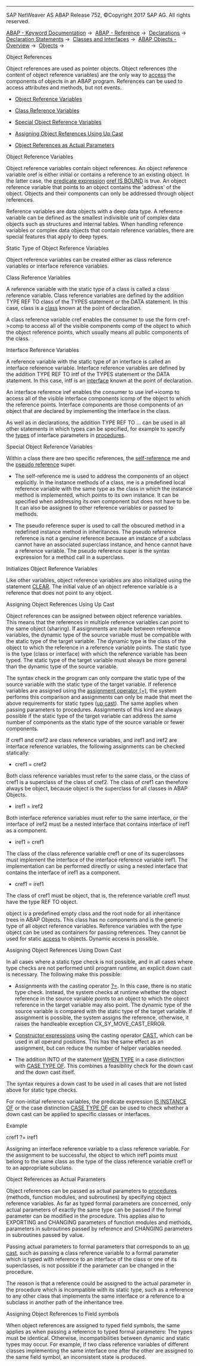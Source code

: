   

* * *

SAP NetWeaver AS ABAP Release 752, ©Copyright 2017 SAP AG. All rights reserved.

[ABAP - Keyword Documentation](javascript:call_link\('abenabap.htm'\)) →  [ABAP - Reference](javascript:call_link\('abenabap_reference.htm'\)) →  [Declarations](javascript:call_link\('abendeclarations.htm'\)) →  [Declaration Statements](javascript:call_link\('abenabap_declarations.htm'\)) →  [Classes and Interfaces](javascript:call_link\('abenclasses_and_interfaces.htm'\)) →  [ABAP Objects - Overview](javascript:call_link\('abenabap_objects_oview.htm'\)) →  [Objects](javascript:call_link\('abenobject.htm'\)) → 

Object References

Object references are used as pointer objects. Object references (the content of object reference variables) are the only way to [access](javascript:call_link\('abenclass_components_addressing.htm'\)) the components of objects in an ABAP program. References can be used to access attributes and methods, but not events.

-   [Object Reference Variables](#abenreferences-1--------static-type-of-object-reference-variables---@ITOC@@ABENREFERENCES_2)

-   [Class Reference Variables](#abenreferences-3--------interface-reference-variables---@ITOC@@ABENREFERENCES_4)

-   [Special Object Reference Variables](#abenreferences-5--------initializes-object-reference-variables---@ITOC@@ABENREFERENCES_6)

-   [Assigning Object References Using Up Cast](#abenreferences-7--------assigning-object-references-using-down-cast---@ITOC@@ABENREFERENCES_8)

-   [Object References as Actual Parameters](#abenreferences-9--------assigning-object-references-to-field-symbols---@ITOC@@ABENREFERENCES_10)

Object Reference Variables

Object reference variables contain object references. An object reference variable oref is either initial or contains a reference to an existing object. In the latter case, the [predicate expression](javascript:call_link\('abenpredicate_expression_glosry.htm'\) "Glossary Entry") [oref IS BOUND](javascript:call_link\('abenlogexp_bound.htm'\)) is true. An object reference variable that points to an object contains the 'address' of the object. Objects and their components can only be addressed through object references.

Reference variables are data objects with a deep data type. A reference variable can be defined as the smallest indivisible unit of complex data objects such as structures and internal tables. When handling reference variables or complex data objects that contain reference variables, there are special features that apply to deep types.

Static Type of Object Reference Variables

Object reference variables can be created either as class reference variables or interface reference variables.

Class Reference Variables

A reference variable with the static type of a class is called a class reference variable. Class reference variables are defined by the addition TYPE REF TO class of the TYPES statement or the DATA statement. In this case, class is a [class](javascript:call_link\('abenclass_glosry.htm'\) "Glossary Entry") known at the point of declaration.

A class reference variable cref enables the consumer to use the form cref->comp to access all of the visible components comp of the object to which the object reference points, which usually means all public components of the class.

Interface Reference Variables

A reference variable with the static type of an interface is called an interface reference variable. Interface reference variables are defined by the addition TYPE REF TO intf of the TYPES statement or the DATA statement. In this case, intf is an [interface](javascript:call_link\('abeninterface_glosry.htm'\) "Glossary Entry") known at the point of declaration.

An interface reference iref enables the consumer to use iref->icomp to access all of the visible interface components icomp of the object to which the reference points. Interface components are those components of an object that are declared by implementing the interface in the class.

As well as in declarations, the addition TYPE REF TO ... can be used in all other statements in which types can be specified, for example to specify the [types](javascript:call_link\('abentyping_glosry.htm'\) "Glossary Entry") of interface parameters in [procedures](javascript:call_link\('abenprocedure_glosry.htm'\) "Glossary Entry").

Special Object Reference Variables

Within a class there are two specific references, the [self-reference](javascript:call_link\('abenself_reference_glosry.htm'\) "Glossary Entry") me and the [pseudo reference](javascript:call_link\('abenpseudo_reference_glosry.htm'\) "Glossary Entry") super.

-   The self-reference me is used to address the components of an object explicitly. In the instance methods of a class, me is a predefined local reference variable with the same type as the class in which the instance method is implemented, which points to its own instance. It can be specified when addressing its own component but does not have to be. It can also be assigned to other reference variables or passed to methods.

-   The pseudo reference super is used to call the obscured method in a redefined instance method in inheritances. The pseudo reference reference is not a genuine reference because an instance of a subclass cannot have an associated superclass instance, and hence cannot have a reference variable. The pseudo reference super is the syntax expression for a method call in a superclass.

Initializes Object Reference Variables

Like other variables, object reference variables are also initialized using the statement [CLEAR](javascript:call_link\('abapclear.htm'\)). The initial value of an object reference variable is a reference that does not point to any object.

Assigning Object References Using Up Cast

Object references can be assigned between object reference variables. This means that the references in multiple reference variables can point to the same object (sharing). If assignments are made between reference variables, the dynamic type of the source variable must be compatible with the static type of the target variable. The dynamic type is the class of the object to which the reference in a reference variable points. The static type is the type (class or interface) with which the reference variable has been typed. The static type of the target variable must always be more general than the dynamic type of the source variable.

The syntax check in the program can only compare the static type of the source variable with the static type of the target variable. If reference variables are assigned using the [assignment operator (\=)](javascript:call_link\('abenequals_operator.htm'\)), the system performs this comparison and assignments can only be made that meet the above requirements for static types ([up cast](javascript:call_link\('abenup_cast_glosry.htm'\) "Glossary Entry")). The same applies when passing parameters to procedures. Assignments of this kind are always possible if the static type of the target variable can address the same number of components as the static type of the source variable or fewer components.

If cref1 and cref2 are class reference variables, and iref1 and iref2 are interface reference variables, the following assignments can be checked statically:

-   cref1 = cref2
    

Both class reference variables must refer to the same class, or the class of cref1 is a superclass of the class of cref2. The class of cref1 can therefore always be object, because object is the superclass for all classes in ABAP Objects.

-   iref1 = iref2
    

Both interface reference variables must refer to the same interface, or the interface of iref2 must be a nested interface that contains interface of iref1 as a component.

-   iref1 = cref1
    

The class of the class reference variable cref1 or one of its superclasses must implement the interface of the interface reference variable iref1. The implementation can be performed directly or using a nested interface that contains the interface of iref1 as a component.

-   cref1 = iref1
    

The class of cref1 must be object, that is, the reference variable cref1 must have the type REF TO object.

object is a predefined empty class and the root node for all inheritance trees in ABAP Objects. This class has no components and is the generic type of all object reference variables. Reference variables with the type object can be used as containers for passing references. They cannot be used for static [access](javascript:call_link\('abenclass_components_addressing.htm'\)) to objects. Dynamic access is possible.

Assigning Object References Using Down Cast

In all cases where a static type check is not possible, and in all cases where type checks are not performed until program runtime, an explicit down cast is necessary. The following make this possible:

-   Assignments with the casting operator [?=](javascript:call_link\('abapmove_cast.htm'\)). In this case, there is no static type check. Instead, the system checks at runtime whether the object reference in the source variable points to an object to which the object reference in the target variable may also point. The dynamic type of the source variable is compared with the static type of the target variable. If assignment is possible, the system assigns the reference, otherwise, it raises the handleable exception CX\_SY\_MOVE\_CAST\_ERROR.

-   [Constructor expressions](javascript:call_link\('abenconstructor_expression_glosry.htm'\) "Glossary Entry") using the casting operator [CAST](javascript:call_link\('abenconstructor_expression_cast.htm'\)), which can be used in all operand positions. This has the same effect as an assignment, but can reduce the number of helper variables needed.

-   The addition INTO of the statement [WHEN TYPE](javascript:call_link\('abapwhen_type.htm'\)) in a case distinction with [CASE TYPE OF](javascript:call_link\('abapcase_type.htm'\)). This combines a feasibility check for the down cast and the down cast itself.

The syntax requires a down cast to be used in all cases that are not listed above for static type checks.

For non-initial reference variables, the predicate expression [IS INSTANCE OF](javascript:call_link\('abenlogexp_instance_of.htm'\)) or the case distinction [CASE TYPE OF](javascript:call_link\('abapcase_type.htm'\)) can be used to check whether a down cast can be applied to specific classes or interfaces.

Example

cref1 ?= iref1

Assigning an interface reference variable to a class reference variable. For the assignment to be successful, the object to which iref1 points must belong to the same class as the type of the class reference variable cref1 or to an appropriate subclass.

Object References as Actual Parameters

Object references can be passed as actual parameters to [procedures](javascript:call_link\('abenprocedure_glosry.htm'\) "Glossary Entry") (methods, function modules, and subroutines) by specifying object reference variables. As far as typed formal parameters are concerned, only actual parameters of exactly the same type can be passed if the formal parameter can be modified in the procedure. This applies also to EXPORTING and CHANGING parameters of function modules and methods, parameters in subroutines passed by reference and CHANGING parameters in subroutines passed by value.

Passing actual parameters to formal parameters that corresponds to an [up cast](javascript:call_link\('abenup_cast_glosry.htm'\) "Glossary Entry"), such as passing a class reference variable to a formal parameter which is typed with reference to an interface of the class or one of its superclasses, is not possible if the parameter can be changed in the procedure.

The reason is that a reference could be assigned to the actual parameter in the procedure which is incompatible with its static type, such as a reference to any other class that implements the same interface or a reference to a subclass in another path of the inheritance tree.

Assigning Object References to Field symbols

When object references are assigned to typed field symbols, the same applies as when passing a reference to typed formal parameters: The types must be identical. Otherwise, incompatibilities between dynamic and static types may occur. For example, if two class reference variables of different classes implementing the same interface one after the other are assigned to the same field symbol, an inconsistent state is produced.